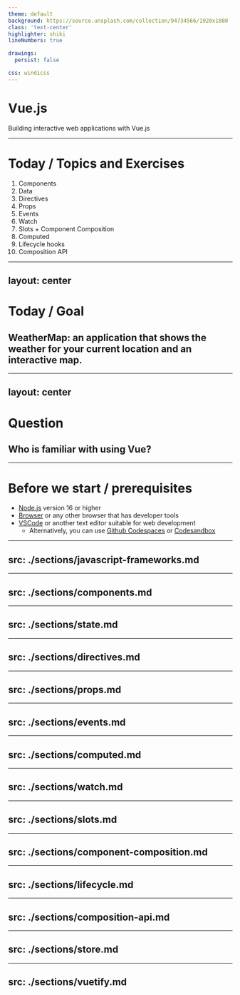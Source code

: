 ```yaml
---
theme: default
background: https://source.unsplash.com/collection/94734566/1920x1080
class: 'text-center'
highlighter: shiki
lineNumbers: true

drawings:
  persist: false

css: windicss
---
```


# Vue.js

Building interactive web applications with Vue.js

---

# Today / Topics and Exercises 

1. Components
2. Data
3. Directives
4. Props
5. Events
6. Watch
7. Slots + Component Composition
8. Computed
9. Lifecycle hooks
10. Composition API

---
layout: center
---

# Today / Goal

## WeatherMap: an application that shows the weather for your current location and an interactive map.

---
layout: center
---

# Question

## Who is familiar with using Vue?

---

# Before we start / prerequisites

- [Node.js](https://nodejs.org/en/) version 16 or higher
- [Browser](https://www.google.com/chrome/) or any other browser that has developer tools
- [VSCode](https://code.visualstudio.com/) or another text editor suitable for web development
  - Alternatively, you can use [Github Codespaces](https://github.com/features/codespaces) or [Codesandbox](https://codesandbox.io/)

---
src: ./sections/javascript-frameworks.md
---

---
src: ./sections/components.md
---

---
src: ./sections/state.md
---

---
src: ./sections/directives.md
---

---
src: ./sections/props.md
---

---
src: ./sections/events.md
---

---
src: ./sections/computed.md
---

---
src: ./sections/watch.md
---

---
src: ./sections/slots.md
---

---
src: ./sections/component-composition.md
---

---
src: ./sections/lifecycle.md
---

---
src: ./sections/composition-api.md
---

---
src: ./sections/store.md
---

---
src: ./sections/vuetify.md
---

